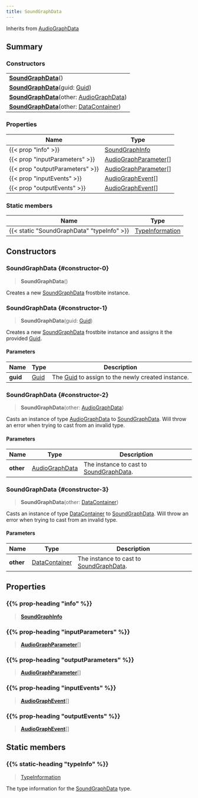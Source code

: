 ```yaml
---
title: SoundGraphData
---
```


Inherits from 
[AudioGraphData](/vext/ref/fb/audiographdata)

## Summary
### Constructors
| |
| ----------- |
| **[SoundGraphData](#constructor-0)**() |
| **[SoundGraphData](#constructor-1)**(guid: [Guid](/vext/ref/shared/class/guid)) |
| **[SoundGraphData](#constructor-2)**(other: [AudioGraphData](/vext/ref/fb/audiographdata)) |
| **[SoundGraphData](#constructor-3)**(other: [DataContainer](/vext/ref/shared/class/datacontainer)) |

### Properties
| Name | Type |
| ---- | ---- |
| {{< prop "info" >}} | [SoundGraphInfo](/vext/ref/fb/soundgraphinfo) |
| {{< prop "inputParameters" >}} | [AudioGraphParameter](/vext/ref/fb/audiographparameter)[] |
| {{< prop "outputParameters" >}} | [AudioGraphParameter](/vext/ref/fb/audiographparameter)[] |
| {{< prop "inputEvents" >}} | [AudioGraphEvent](/vext/ref/fb/audiographevent)[] |
| {{< prop "outputEvents" >}} | [AudioGraphEvent](/vext/ref/fb/audiographevent)[] |

### Static members
| Name | Type |
| ---- | ---- |
| {{< static "SoundGraphData" "typeInfo" >}} | [TypeInformation](/vext/ref/shared/class/typeinformation) |

## Constructors
### SoundGraphData {#constructor-0}
> **SoundGraphData**()

Creates a new [SoundGraphData](/vext/ref/fb/soundgraphdata) frostbite instance.

### SoundGraphData {#constructor-1}
> **SoundGraphData**(guid: [Guid](/vext/ref/shared/class/guid))

Creates a new [SoundGraphData](/vext/ref/fb/soundgraphdata) frostbite instance and assigns it the provided [Guid](/vext/ref/shared/class/guid).

#### Parameters
| Name | Type | Description |
| ---- | ---- | ----------- |
| **guid** | [Guid](/vext/ref/shared/class/guid) | The [Guid](/vext/ref/shared/class/guid) to assign to the newly created instance. |

### SoundGraphData {#constructor-2}
> **SoundGraphData**(other: [AudioGraphData](/vext/ref/fb/audiographdata))

Casts an instance of type [AudioGraphData](/vext/ref/fb/audiographdata) to [SoundGraphData](/vext/ref/fb/soundgraphdata). Will throw an error when trying to cast from an invalid type.

#### Parameters
| Name | Type | Description |
| ---- | ---- | ----------- |
| **other** | [AudioGraphData](/vext/ref/fb/audiographdata) | The instance to cast to [SoundGraphData](/vext/ref/fb/soundgraphdata). |

### SoundGraphData {#constructor-3}
> **SoundGraphData**(other: [DataContainer](/vext/ref/shared/class/datacontainer))

Casts an instance of type [DataContainer](/vext/ref/shared/class/datacontainer) to [SoundGraphData](/vext/ref/fb/soundgraphdata). Will throw an error when trying to cast from an invalid type.

#### Parameters
| Name | Type | Description |
| ---- | ---- | ----------- |
| **other** | [DataContainer](/vext/ref/shared/class/datacontainer) | The instance to cast to [SoundGraphData](/vext/ref/fb/soundgraphdata). |

## Properties
### {{% prop-heading "info" %}}
> **[SoundGraphInfo](/vext/ref/fb/soundgraphinfo)**

### {{% prop-heading "inputParameters" %}}
> **[AudioGraphParameter](/vext/ref/fb/audiographparameter)**[]

### {{% prop-heading "outputParameters" %}}
> **[AudioGraphParameter](/vext/ref/fb/audiographparameter)**[]

### {{% prop-heading "inputEvents" %}}
> **[AudioGraphEvent](/vext/ref/fb/audiographevent)**[]

### {{% prop-heading "outputEvents" %}}
> **[AudioGraphEvent](/vext/ref/fb/audiographevent)**[]

## Static members
### {{% static-heading "typeInfo" %}}
> [TypeInformation](/vext/ref/shared/class/typeinformation)

The type information for the [SoundGraphData](/vext/ref/fb/soundgraphdata) type.

